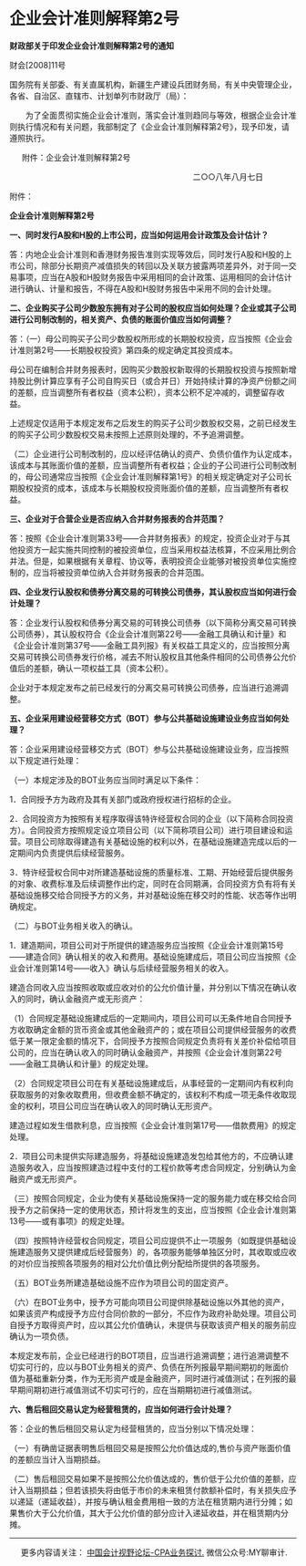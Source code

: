 ﻿企业会计准则解释第2号
===========

  

**财政部关于印发企业会计准则解释第2号的通知**

财会\[2008\]11号

国务院有关部委、有关直属机构，新疆生产建设兵团财务局，有关中央管理企业，各省、自治区、直辖市、计划单列市财政厅（局）：

　　为了全面贯彻实施企业会计准则，落实会计准则趋同与等效，根据企业会计准则执行情况和有关问题，我部制定了《企业会计准则解释第2号》，现予印发，请遵照执行。

　  附件：企业会计准则解释第2号

　　　　　　　　　　　　　　　　　　　　　　　二○○八年八月七日

附件：

**企业会计准则解释第2号**


**一、同时发行A股和H股的上市公司，应当如何运用会计政策及会计估计？**

答：内地企业会计准则和香港财务报告准则实现等效后，同时发行A股和H股的上市公司，除部分长期资产减值损失的转回以及关联方披露两项差异外，对于同一交易事项，应当在A股和H股财务报告中采用相同的会计政策、运用相同的会计估计进行确认、计量和报告，不得在A股和H股财务报告中采用不同的会计处理。

**二、企业购买子公司少数股东拥有对子公司的股权应当如何处理？企业或其子公司进行公司制改制的，相关资产、负债的账面价值应当如何调整？**

答：（一）母公司购买子公司少数股权所形成的长期股权投资，应当按照《企业会计准则第2号——长期股权投资》第四条的规定确定其投资成本。

母公司在编制合并财务报表时，因购买少数股权新取得的长期股权投资与按照新增持股比例计算应享有子公司自购买日（或合并日）开始持续计算的净资产份额之间的差额，应当调整所有者权益（资本公积），资本公积不足冲减的，调整留存收益。

上述规定仅适用于本规定发布之后发生的购买子公司少数股权交易，之前已经发生的购买子公司少数股权交易未按照上述原则处理的，不予追溯调整。

（二）企业进行公司制改制的，应以经评估确认的资产、负债价值作为认定成本，该成本与其账面价值的差额，应当调整所有者权益；企业的子公司进行公司制改制的，母公司通常应当按照《企业会计准则解释第1号》的相关规定确定对子公司长期股权投资的成本，该成本与长期股权投资账面价值的差额，应当调整所有者权益。

**三、企业对于合营企业是否应纳入合并财务报表的合并范围？**

答：按照《企业会计准则第33号——合并财务报表》的规定，投资企业对于与其他投资方一起实施共同控制的被投资单位，应当采用权益法核算，不应采用比例合并法。但是，如果根据有关章程、协议等，表明投资企业能够对被投资单位实施控制的，应当将被投资单位纳入合并财务报表的合并范围。

**四、企业发行认股权和债券分离交易的可转换公司债券，其认股权应当如何进行会计处理？**

答：企业发行认股权和债券分离交易的可转换公司债券（以下简称分离交易可转换公司债券），其认股权符合《企业会计准则第22号――金融工具确认和计量》和《企业会计准则第37号――金融工具列报》有关权益工具定义的，应当按照分离交易可转换公司债券发行价格，减去不附认股权且其他条件相同的公司债券公允价值后的差额，确认一项权益工具（资本公积）。

企业对于本规定发布之前已经发行的分离交易可转换公司债券，应当进行追溯调整。

**五、企业采用建设经营移交方式（BOT）参与公共基础设施建设业务应当如何处理？**

答：企业采用建设经营移交方式（BOT）参与公共基础设施建设业务，应当按照以下规定进行处理：

（一）本规定涉及的BOT业务应当同时满足以下条件：

1．合同授予方为政府及其有关部门或政府授权进行招标的企业。

2．合同投资方为按照有关程序取得该特许经营权合同的企业（以下简称合同投资方）。合同投资方按照规定设立项目公司（以下简称项目公司）进行项目建设和运营。项目公司除取得建造有关基础设施的权利以外，在基础设施建造完成以后的一定期间内负责提供后续经营服务。

3．特许经营权合同中对所建造基础设施的质量标准、工期、开始经营后提供服务的对象、收费标准及后续调整作出约定，同时在合同期满，合同投资方负有将有关基础设施移交给合同授予方的义务，并对基础设施在移交时的性能、状态等作出明确规定。

（二）与BOT业务相关收入的确认。

1．建造期间，项目公司对于所提供的建造服务应当按照《企业会计准则第15号——建造合同》确认相关的收入和费用。基础设施建成后，项目公司应当按照《企业会计准则第14号——收入》确认与后续经营服务相关的收入。

建造合同收入应当按照收取或应收对价的公允价值计量，并分别以下情况在确认收入的同时，确认金融资产或无形资产：

（1）合同规定基础设施建成后的一定期间内，项目公司可以无条件地自合同授予方收取确定金额的货币资金或其他金融资产的；或在项目公司提供经营服务的收费低于某一限定金额的情况下，合同授予方按照合同规定负责将有关差价补偿给项目公司的，应当在确认收入的同时确认金融资产，并按照《企业会计准则第22号——金融工具确认和计量》的规定处理。

（2）合同规定项目公司在有关基础设施建成后，从事经营的一定期间内有权利向获取服务的对象收取费用，但收费金额不确定的，该权利不构成一项无条件收取现金的权利，项目公司应当在确认收入的同时确认无形资产。

建造过程如发生借款利息，应当按照《企业会计准则第17号——借款费用》的规定处理。

2．项目公司未提供实际建造服务，将基础设施建造发包给其他方的，不应确认建造服务收入，应当按照建造过程中支付的工程价款等考虑合同规定，分别确认为金融资产或无形资产。

（三）按照合同规定，企业为使有关基础设施保持一定的服务能力或在移交给合同授予方之前保持一定的使用状态，预计将发生的支出，应当按照《企业会计准则第13号——或有事项》的规定处理。

（四）按照特许经营权合同规定，项目公司应提供不止一项服务（如既提供基础设施建造服务又提供建成后经营服务）的，各项服务能够单独区分时，其收取或应收的对价应当按照各项服务的相对公允价值比例分配给所提供的各项服务。

（五）BOT业务所建造基础设施不应作为项目公司的固定资产。

（六）在BOT业务中，授予方可能向项目公司提供除基础设施以外其他的资产，如果该资产构成授予方应付合同价款的一部分，不应作为政府补助处理。项目公司自授予方取得资产时，应以其公允价值确认，未提供与获取该资产相关的服务前应确认为一项负债。

本规定发布前，企业已经进行的BOT项目，应当进行追溯调整；进行追溯调整不切实可行的，应以与BOT业务相关的资产、负债在所列报最早期间期初的账面价值为基础重新分类，作为无形资产或是金融资产，同时进行减值测试；在列报的最早期间期初进行减值测试不切实可行的，应在当期期初进行减值测试。

**六、售后租回交易认定为经营租赁的，应当如何进行会计处理？**

答：企业的售后租回交易认定为经营租赁的，应当分别以下情况处理：

（一）有确凿证据表明售后租回交易是按照公允价值达成的,售价与资产账面价值的差额应当计入当期损益。

（二）售后租回交易如果不是按照公允价值达成的，售价低于公允价值的差额，应计入当期损益；但若该损失将由低于市价的未来租赁付款额补偿时，有关损失应予以递延（递延收益），并按与确认租金费用相一致的方法在租赁期内进行分摊；如果售价大于公允价值，其大于公允价值的部分应计入递延收益，并在租赁期内分摊。

* * *

     更多内容请关注： [中国会计视野论坛-CPA业务探讨.](https://bbs.esnai.com/thread-5354530-1-3.html) 微信公众号:MY聊审计.